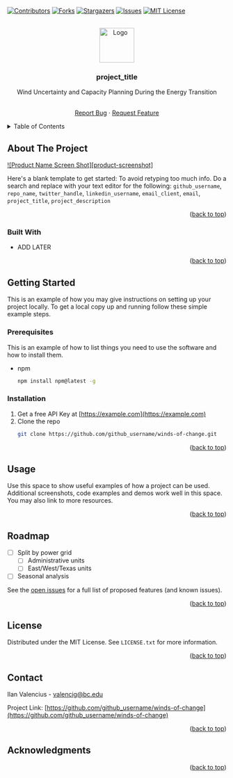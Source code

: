 <!-- Improved compatibility of back to top link: See: https://github.com/othneildrew/Best-README-Template/pull/73 -->
<a name="readme-top"></a>
<!--
*** Thanks for checking out the Best-README-Template. If you have a suggestion
*** that would make this better, please fork the repo and create a pull request
*** or simply open an issue with the tag "enhancement".
*** Don't forget to give the project a star!
*** Thanks again! Now go create something AMAZING! :D
-->



<!-- PROJECT SHIELDS -->
<!--
*** I'm using markdown "reference style" links for readability.
*** Reference links are enclosed in brackets [ ] instead of parentheses ( ).
*** See the bottom of this document for the declaration of the reference variables
*** for contributors-url, forks-url, etc. This is an optional, concise syntax you may use.
*** https://www.markdownguide.org/basic-syntax/#reference-style-links
-->
[![Contributors][contributors-shield]][contributors-url]
[![Forks][forks-shield]][forks-url]
[![Stargazers][stars-shield]][stars-url]
[![Issues][issues-shield]][issues-url]
[![MIT License][license-shield]][license-url]



<!-- PROJECT LOGO -->
<br />
<div align="center">
  <a href="https://github.com/github_username/winds-of-change">
    <img src="https://www.bc.edu/content/bc-web/offices/office-of-university-communications/policies-guidelines/graphic-identity-system/_jcr_content/par/responsive_columns/col3/bc_image_content/image.img.png/1550507598147.png" alt="Logo" width="80" height="80">
  </a>

<h3 align="center">project_title</h3>
  Wind Uncertainty and Capacity Planning During the Energy Transition
  <p align="center">
    <br />
    <a href="https://github.com/github_username/winds-of-change/issues">Report Bug</a>
    ·
    <a href="https://github.com/github_username/winds-of-change/issues">Request Feature</a>
  </p>
</div>



<!-- TABLE OF CONTENTS -->
<details>
  <summary>Table of Contents</summary>
  <ol>
    <li>
      <a href="#about-the-project">About The Project</a>
      <ul>
        <li><a href="#built-with">Built With</a></li>
      </ul>
    </li>
    <li>
      <a href="#getting-started">Getting Started</a>
      <ul>
        <li><a href="#prerequisites">Prerequisites</a></li>
        <li><a href="#installation">Installation</a></li>
      </ul>
    </li>
    <li><a href="#usage">Usage</a></li>
    <li><a href="#roadmap">Roadmap</a></li>
    <li><a href="#license">License</a></li>
    <li><a href="#contact">Contact</a></li>
    <li><a href="#acknowledgments">Acknowledgments</a></li>
  </ol>
</details>



<!-- ABOUT THE PROJECT -->
## About The Project

[![Product Name Screen Shot][product-screenshot]](https://example.com)

Here's a blank template to get started: To avoid retyping too much info. Do a search and replace with your text editor for the following: `github_username`, `repo_name`, `twitter_handle`, `linkedin_username`, `email_client`, `email`, `project_title`, `project_description`

<p align="right">(<a href="#readme-top">back to top</a>)</p>



### Built With

* ADD LATER

<p align="right">(<a href="#readme-top">back to top</a>)</p>



<!-- GETTING STARTED -->
## Getting Started

This is an example of how you may give instructions on setting up your project locally.
To get a local copy up and running follow these simple example steps.

### Prerequisites

This is an example of how to list things you need to use the software and how to install them.
* npm
  ```sh
  npm install npm@latest -g
  ```

### Installation

1. Get a free API Key at [https://example.com](https://example.com)
2. Clone the repo
   ```sh
   git clone https://github.com/github_username/winds-of-change.git
   ```

<p align="right">(<a href="#readme-top">back to top</a>)</p>



<!-- USAGE EXAMPLES -->
## Usage

Use this space to show useful examples of how a project can be used. Additional screenshots, code examples and demos work well in this space. You may also link to more resources.


<p align="right">(<a href="#readme-top">back to top</a>)</p>



<!-- ROADMAP -->
## Roadmap

- [ ] Split by power grid
    - [ ] Administrative units
    - [ ] East/West/Texas units
- [ ] Seasonal analysis

See the [open issues](https://github.com/github_username/repo_name/issues) for a full list of proposed features (and known issues).

<p align="right">(<a href="#readme-top">back to top</a>)</p>


<!-- LICENSE -->
## License

Distributed under the MIT License. See `LICENSE.txt` for more information.

<p align="right">(<a href="#readme-top">back to top</a>)</p>



<!-- CONTACT -->
## Contact

Ilan Valencius  - valencig@bc.edu

Project Link: [https://github.com/github_username/winds-of-change](https://github.com/github_username/winds-of-change)

<p align="right">(<a href="#readme-top">back to top</a>)</p>



<!-- ACKNOWLEDGMENTS -->
## Acknowledgments


<p align="right">(<a href="#readme-top">back to top</a>)</p>



<!-- MARKDOWN LINKS & IMAGES -->
<!-- https://www.markdownguide.org/basic-syntax/#reference-style-links -->
[contributors-shield]: https://img.shields.io/github/contributors/ivalencius/winds-of-change.svg?style=for-the-badge
[contributors-url]: https://github.com/ivalencius/winds-of-change/graphs/contributors
[forks-shield]: https://img.shields.io/github/forks/ivalencius/winds-of-change.svg?style=for-the-badge
[forks-url]: https://github.com/ivalencius/winds-of-change/network/members
[stars-shield]: https://img.shields.io/github/stars/ivalencius/winds-of-change.svg?style=for-the-badge
[stars-url]: https://github.com/ivalencius/winds-of-change/stargazers
[issues-shield]: https://img.shields.io/github/issues/ivalencius/winds-of-change.svg?style=for-the-badge
[issues-url]: https://github.com/ivalencius/winds-of-change/issues
[license-shield]: https://img.shields.io/github/license/ivalencius/winds-of-change.svg?style=for-the-badge
[license-url]: https://github.com/ivalencius/winds-of-change/blob/main/LICENSE.txt
[JQuery.com]: https://img.shields.io/badge/jQuery-0769AD?style=for-the-badge&logo=jquery&logoColor=white
[JQuery-url]: https://jquery.com 
